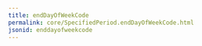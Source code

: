 ```yaml
---
title: endDayOfWeekCode
permalink: core/SpecifiedPeriod.endDayOfWeekCode.html
jsonid: enddayofweekcode
---
```

